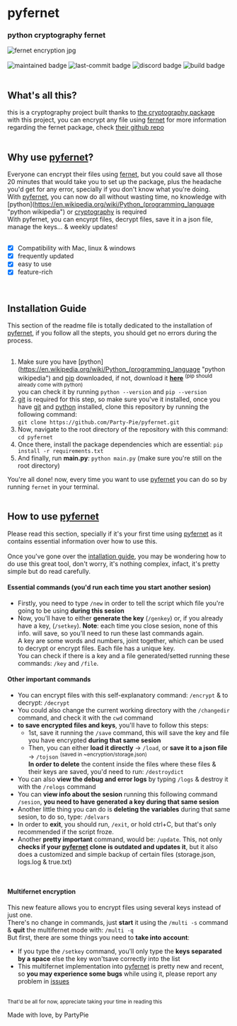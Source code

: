 [docfernet]: https://cryptography.io/en/latest/fernet/# "fernet pip doc"
[repofernet]: https://github.com/Party-Pie/pyfernet "pyfernet github repo"

# pyfernet
### python cryptography fernet    
![fernet encryption jpg](https://cdn.pixabay.com/photo/2015/12/13/15/32/cryptographic-1091257_960_720.jpg)  
<br>
![maintained badge](https://img.shields.io/maintenance/yes/2023?logo=github&logoColor=gold)
![last-commit badge](https://img.shields.io/github/last-commit/Party-Pie/pyfernet?color=gold&logo=github&logoColor=gold)
![discord badge](https://img.shields.io/badge/discord-P4rtyPi5%236988-gold?logo=discord)
![build badge](https://img.shields.io/appveyor/build/Party-Pie/pyfernet?color=gold&label=build&logo=AppVeyor&logoColor=yellow)
<br>
<br>
## What's all this?  
this is a cryptography project built thanks to [the cryptography package](https://pypi.org/project/cryptography/ "cryptography pip package")  
with this project, you can encrypt any file using [fernet][docfernet] 
for more information regarding the fernet package, check [their github repo](https://github.com/fernet "fernet package github repo")  
<br>
## Why use [pyfernet][repofernet]?  
Everyone can encrypt their files using [fernet][docfernet], but you could save all those 20 minutes that would take you to set up the package,
plus the headache you'd get for any error, specially if you don't know what you're doing.  
With [pyfernet][repofernet], you can now do all without wasting time, no knowledge with [python](https://en.wikipedia.org/wiki/Python_(programming_language "python wikipedia")
 or [cryptography](https://en.wikipedia.org/wiki/Cryptography, "cryptography wikipedia") is required  
 With pyfernet, you can encyrpt files, decrypt files, save it in a json file, manage the keys... & weekly updates!  
 <br>
 - [x] Compatibility with Mac, linux & windows
 - [x] frequently updated
 - [x] easy to use  
 - [x] feature-rich
 <br>
 
 ## Installation Guide  
 This section of the readme file is totally dedicated to the installation of [pyfernet][repofernet], if you follow all the stepts, you should get no errors
 during the process.  
 <br>
 1. Make sure you have [python](https://en.wikipedia.org/wiki/Python_(programming_language "python wikipedia") and [pip](https://en.wikipedia.org/wiki/Pip_(package_manager) "pip wikipedia") downloaded, if not, download it [**here**](https://www.python.org/ "python web") <sup>(pip should already come with python)</sup>  
 you can check it by running ```python --version``` and ```pip --version```  
 2. [git](https://git-scm.com/ "git website") is required for this step, so make sure you've it installed, once you have [git](https://git-scm.com/ "git website") and [python](https://www.python.org/ "python website") installed, clone this repository by running the following command:  
 ```git clone https://github.com/Party-Pie/pyfernet.git```  
 3. Now, navigate to the root directory of the repository with this command: ```cd pyfernet```  
 4. Once there, install the package dependencies which are essential:  ```pip install -r requirements.txt```  
 5. And finally, run **main.py**: ```python main.py``` (make sure you're still on the root directory)  
    
 
 You're all done! now, every time you want to use [pyfernet][repofernet] you can do so by running ```fernet``` in your terminal.  
 <br>
 ## **How to use [pyfernet][repofernet]**
 Please read this section, specially if it's your first time using [pyfernet][repofernet] as it contains essential information over how to use this.  
 <br>
 Once you've gone over the [intallation guide](https://github.com/Party-Pie/pyfernet#installation-guide "README.md installation guide"), you may be wondering how to do use this great tool, don't worry, it's nothing complex, infact, it's pretty simple but do read carefully.  
  #### Essential commands (you'd run each time you start another sesion)
 * Firstly, you need to type ```/new``` in order to tell the script which file you're going to be using **during this sesion**
 * Now, you'll have to either **generate the key** (```/genkey```) or, if you already have a key, (```/setkey```). **Note**: each time you close sesion, none of this info. will save, so you'll need to run these last commands again.  
 A key are some words and numbers, joint together, which can be used to decrypt or encrypt files. Each file has a unique key.  
 You can check if there is a key and a file generated/setted running these commands: ```/key``` and ```/file```.  
#### Other important commands  
* You can encrypt files with this self-explanatory command: ```/encrypt``` & to decrypt: ```/decrypt```  
* You could also change the current working directory with the ```/changedir``` command, and check it with the ```cwd``` command  
* **to save encrypted files and keys**, you'll have to follow this steps:  
   * 1st, save it running the ```/save``` command, this will save the key and file you have encrypted **during that same sesion**  
   * Then, you can either **load it directly** -> ```/load```, or **save it to a json file** -> ```/tojson``` <sup>(saved in ~encryption/storage.json)</sup>  
   **In order to delete** the content inside the files where these files & their keys are saved, you'd need to run: ```/destroydict```  
* You can also **view the debug and error logs** by typing ```/logs``` & destroy it with the ```/relogs``` command  
* You can **view info about the sesion** running this following command ```/sesion```, **you need to have generated a key during that same sesion**  
* Another little thing you can do is **deleting the variables** during that same sesion, to do so, type: ```/delvars```  
* In order to **exit**, you should run, ```/exit```, or hold ctrl+C, but that's only recommended if the script froze.  
* Another **pretty important** command, would be: ```/update```. This, not only **checks if your [pyfernet][repofernet] clone is outdated and updates it**, but it also does a customized and simple backup of certain files (storage.json, logs.log & true.txt)
<br>

#### Multifernet encryption  
This new feature allows you to encrypt files using several keys instead of just one.  
There's no change in commands, just **start** it using the ```/multi -s``` command & **quit** the multifernet mode with: ```/multi -q```  
But first, there are some things you need to **take into account**:
* If you type the ```/setkey``` command, you'll only type the **keys separated by a space** else the key won'tsave correctly into the list
* This multifernet implementation into [pyfernet][repofernet] is pretty new and recent, so **you may experience some bugs** while using it, please report any problem in [issues](https://github.com/Party-Pie/pyfernet/issues "pyfernet issues tab")

<br>
<sup>That'd be all for now, appreciate taking your time in reading this</sup>
  
Made with love, by PartyPie
